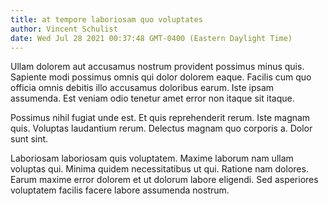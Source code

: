```yaml
---
title: at tempore laboriosam quo voluptates
author: Vincent Schulist
date: Wed Jul 28 2021 00:37:48 GMT-0400 (Eastern Daylight Time)
---
```

Ullam dolorem aut accusamus nostrum provident possimus minus quis. Sapiente modi possimus omnis qui dolor dolorem eaque. Facilis cum quo officia omnis debitis illo accusamus doloribus earum. Iste ipsam assumenda. Est veniam odio tenetur amet error non itaque sit itaque.

 Possimus nihil fugiat unde est. Et quis reprehenderit rerum. Iste magnam quis. Voluptas laudantium rerum. Delectus magnam quo corporis a. Dolor sunt sint.

 Laboriosam laboriosam quis voluptatem. Maxime laborum nam ullam voluptas qui. Minima quidem necessitatibus ut qui. Ratione nam dolores. Earum maxime error dolorem et ut dolorum labore eligendi. Sed asperiores voluptatem facilis facere labore assumenda nostrum.